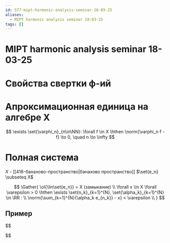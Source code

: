 ```yaml
---
id: 577-mipt-harmonic-analysis-seminar-18-03-25
aliases:
  - MIPT harmonic analysis seminar 18-03-25
tags: []
---
```


# MIPT harmonic analysis seminar 18-03-25

# Свойства свертки ф-ий

# Апроксимационная единица на алгебре X

$$
\exists \set{\varphi_n}_{n\in\NN}:
\forall f \in X \hthen \norm{\varphi_n f - f} \to 0, \quad n \to \infty
$$

# Полная система
$X$ - [[416-банахово-пространство|банахово пространство]]
$\set{e_n} \subseteq X$ 

 $$
\Gather{
 \ol{\lin\set{e_n}} = X (замыкание) \\
 \forall x \in X \forall \varepsilon > 0 \hthen
 \exists \set{n_k}_{k=1}^{N}, \set{\alpha_k}_{k=1}^{N} \in \RR : \\
\norm{\sum_{k=1}^{N}{\alpha_k e_{n_k}} - x} < \varepsilon \\
}
$$

## Пример
$$

$$
